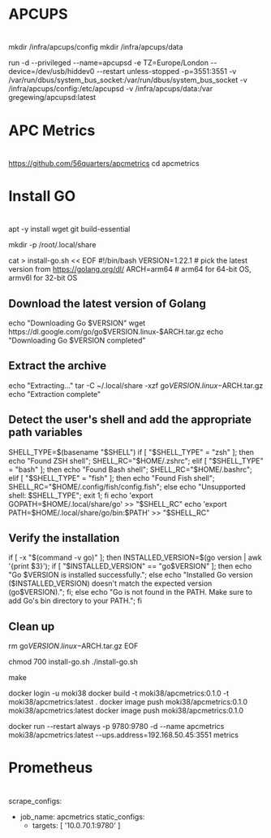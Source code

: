 #
# APCUPS
#

mkdir /infra/apcups/config
mkdir /infra/apcups/data

run -d --privileged   --name=apcupsd    -e TZ=Europe/London   --device=/dev/usb/hiddev0   --restart unless-stopped   -p=3551:3551   -v /var/run/dbus/system_bus_socket:/var/run/dbus/system_bus_socket   -v /infra/apcups/config:/etc/apcupsd -v /infra/apcups/data:/var gregewing/apcupsd:latest


#
# APC Metrics
#

https://github.com/56quarters/apcmetrics
cd apcmetrics

#
# Install GO
#

apt -y install wget git build-essential

mkdir -p /root/.local/share

cat > install-go.sh << EOF
#!/bin/bash
VERSION=1.22.1 # pick the latest version from https://golang.org/dl/
ARCH=arm64 # arm64 for 64-bit OS, armv6l for 32-bit OS
## Download the latest version of Golang
echo "Downloading Go $VERSION"
wget https://dl.google.com/go/go$VERSION.linux-$ARCH.tar.gz
echo "Downloading Go $VERSION completed"
## Extract the archive
echo "Extracting..."
tar -C ~/.local/share -xzf go$VERSION.linux-$ARCH.tar.gz
echo "Extraction complete"
## Detect the user's shell and add the appropriate path variables
SHELL_TYPE=$(basename "$SHELL")
if [ "$SHELL_TYPE" = "zsh" ]; then     echo "Found ZSH shell";     SHELL_RC="$HOME/.zshrc"; elif [ "$SHELL_TYPE" = "bash" ]; then     echo "Found Bash shell";     SHELL_RC="$HOME/.bashrc"; elif [ "$SHELL_TYPE" = "fish" ]; then     echo "Found Fish shell";     SHELL_RC="$HOME/.config/fish/config.fish"; else     echo "Unsupported shell: $SHELL_TYPE";     exit 1; fi
echo 'export GOPATH=$HOME/.local/share/go' >> "$SHELL_RC"
echo 'export PATH=$HOME/.local/share/go/bin:$PATH' >> "$SHELL_RC"
## Verify the installation
if [ -x "$(command -v go)" ]; then     INSTALLED_VERSION=$(go version | awk '{print $3}');     if [ "$INSTALLED_VERSION" == "go$VERSION" ]; then         echo "Go $VERSION is installed successfully.";     else         echo "Installed Go version ($INSTALLED_VERSION) doesn't match the expected version (go$VERSION).";     fi; else     echo "Go is not found in the PATH. Make sure to add Go's bin directory to your PATH."; fi
## Clean up
rm go$VERSION.linux-$ARCH.tar.gz
EOF

chmod 700 install-go.sh
./install-go.sh

make

docker login -u moki38
docker build -t moki38/apcmetrics:0.1.0 -t moki38/apcmetrics:latest .
docker image push moki38/apcmetrics:0.1.0 moki38/apcmetrics:latest
docker image push moki38/apcmetrics:0.1.0

 docker run --restart always -p 9780:9780 -d --name apcmetrics moki38/apcmetrics:latest --ups.address=192.168.50.45:3551 metrics

#
# Prometheus
#

scrape_configs:
  - job_name: apcmetrics
    static_configs:
      - targets: [ '10.0.70.1:9780' ]

